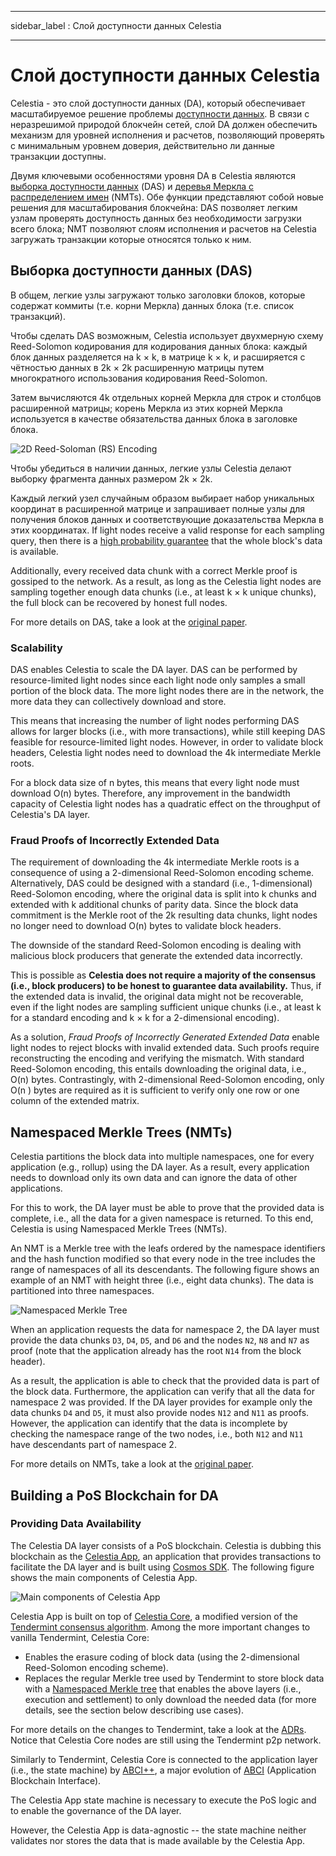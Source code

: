 - - -
sidebar_label : Слой доступности данных Celestia
- - -

# Слой доступности данных Celestia

Celestia - это слой доступности данных (DA), который обеспечивает масштабируемое решение проблемы [ доступности данных](https://coinmarketcap.com/alexandria/article/what-is-data-availability). В связи с неразрешимой природой блокчейн сетей, слой DA должен обеспечить механизм для уровней исполнения и расчетов, позволяющий проверять с минимальным уровнем доверия, действительно ли данные транзакции доступны.

Двумя ключевыми особенностями уровня DA в Celestia являются [выборка доступности данных](https://blog.celestia.org/celestia-mvp-release-data-availability-sampling-light-clients/) (DAS) и [ деревья Меркла с распределением имен](https://github.com/celestiaorg/nmt) (NMTs). Обе функции представляют собой новые решения для масштабирования блокчейна: DAS позволяет легким узлам проверять доступность данных без необходимости загрузки всего блока; NMT позволяют слоям исполнения и расчетов на Celestia загружать транзакции которые относятся только к ним.

## Выборка доступности данных (DAS)

В общем, легкие узлы загружают только заголовки блоков, которые содержат коммиты (т.е. корни Меркла) данных блока (т.е. список транзакций).

Чтобы сделать DAS возможным, Celestia использует двухмерную схему Reed-Solomon кодирования для кодирования данных блока: каждый блок данных разделяется на k × k, в матрице k × k, и расширяется с чётностью данных в 2k × 2k расширенную матрицы путем многократного использования кодирования Reed-Solomon.

Затем вычисляются 4k отдельных корней Меркла для строк и столбцов расширенной матрицы; корень Меркла из этих корней Меркла используется в качестве обязательства данных блока в заголовке блока.

![2D Reed-Soloman (RS) Encoding](/img/concepts/reed-solomon-encoding.png)

Чтобы убедиться в наличии данных, легкие узлы Celestia делают выборку фрагмента данных размером 2k × 2k.

Каждый легкий узел случайным образом выбирает набор уникальных координат в расширенной матрице и запрашивает полные узлы для получения блоков данных и соответствующие доказательства Меркла в этих координатах. If light nodes receive a valid response for each sampling query, then there is a [high probability guarantee](https://github.com/celestiaorg/celestia-node/issues/805#issuecomment-1150081075) that the whole block's data is available.

Additionally, every received data chunk with a correct Merkle proof is gossiped to the network. As a result, as long as the Celestia light nodes are sampling together enough data chunks (i.e., at least k × k unique chunks), the full block can be recovered by honest full nodes.

For more details on DAS, take a look at the [original paper](https://arxiv.org/abs/1809.09044).

### Scalability

DAS enables Celestia to scale the DA layer. DAS can be performed by resource-limited light nodes since each light node only samples a small portion of the block data. The more light nodes there are in the network, the more data they can collectively download and store.

This means that increasing the number of light nodes performing DAS allows for larger blocks (i.e., with more transactions), while still keeping DAS feasible for resource-limited light nodes. However, in order to validate block headers, Celestia light nodes need to download the 4k intermediate Merkle roots.

For a block data size of n bytes, this means that every light node must download O(n) bytes. Therefore, any improvement in the bandwidth capacity of Celestia light nodes has a quadratic effect on the throughput of Celestia's DA layer.

### Fraud Proofs of Incorrectly Extended Data

The requirement of downloading the 4k intermediate Merkle roots is a consequence of using a 2-dimensional Reed-Solomon encoding scheme. Alternatively, DAS could be designed with a standard (i.e., 1-dimensional) Reed-Solomon encoding, where the original data is split into k  chunks and extended with k additional chunks of parity data. Since the block data commitment is the Merkle root of the 2k resulting data chunks, light nodes no longer need to download O(n) bytes to validate block headers.

The downside of the standard Reed-Solomon encoding is dealing with malicious block producers that generate the extended data incorrectly.

This is possible as __Celestia does not require a majority of the consensus (i.e., block producers) to be honest to guarantee data availability.__ Thus, if the extended data is invalid, the original data might not be recoverable, even if the light nodes are sampling sufficient unique chunks (i.e., at least k for a standard encoding and k × k for a 2-dimensional encoding).

As a solution, _Fraud Proofs of Incorrectly Generated Extended Data_ enable light nodes to reject blocks with invalid extended data. Such proofs require reconstructing the encoding and verifying the mismatch. With standard Reed-Solomon encoding, this entails downloading the original data, i.e., O(n) bytes. Contrastingly, with 2-dimensional Reed-Solomon encoding, only O(n ) bytes are required as it is sufficient to verify only one row or one column of the extended matrix.

## Namespaced Merkle Trees (NMTs)

Celestia partitions the block data into multiple namespaces, one for every application (e.g., rollup) using the DA layer. As a result, every application needs to download only its own data and can ignore the data of other applications.

For this to work, the DA layer must be able to prove that the provided data is complete, i.e., all the data for a given namespace is returned. To this end, Celestia is using Namespaced Merkle Trees (NMTs).

An NMT is a Merkle tree with the leafs ordered by the namespace identifiers and the hash function modified so that every node  in the tree includes the range of namespaces of all its descendants. The following figure shows an example of an NMT with height three (i.e., eight data chunks). The data is partitioned into three namespaces.

![Namespaced Merkle Tree](/img/concepts/nmt.png)

When an application requests the data for namespace 2, the DA layer must provide the data chunks `D3`, `D4`, `D5`, and `D6` and the nodes `N2`, `N8` and `N7` as proof (note that the application already has the root `N14` from the block header).

As a result, the application is able to check that the provided data is part of the block data. Furthermore, the application can verify that all the data for namespace 2 was provided. If the DA layer provides for example only the data chunks `D4` and `D5`, it must also provide nodes `N12` and `N11` as proofs. However, the application can identify that the data is incomplete by checking the namespace range of the two nodes, i.e., both `N12` and `N11` have descendants part of namespace 2.

For more details on NMTs, take a look at the [original paper](https://arxiv.org/abs/1905.09274).

## Building a PoS Blockchain for DA

### Providing Data Availability

The Celestia DA layer consists of a PoS blockchain. Celestia is dubbing this blockchain as the [Celestia App](https://github.com/celestiaorg/celestia-app), an application that provides transactions to facilitate the DA layer and is built using [Cosmos SDK](https://docs.cosmos.network/v0.44/). The following figure shows the main components of Celestia App.

![Main components of Celestia App](/img/concepts/celestia-app.png)

Celestia App is built on top of [Celestia Core](https://github.com/celestiaorg/celestia-core), a modified version of the [Tendermint consensus algorithm](https://arxiv.org/abs/1807.04938). Among the more important changes to vanilla Tendermint, Celestia Core:

- Enables the erasure coding of block data (using the 2-dimensional Reed-Solomon encoding scheme).
- Replaces the regular Merkle tree used by Tendermint to store block data with a [Namespaced Merkle tree](https://github.com/celestiaorg/nmt) that enables the above layers (i.e., execution and settlement) to only download the needed data (for more details, see the section below describing use cases).

For more details on the changes to Tendermint, take a look at the [ADRs](https://github.com/celestiaorg/celestia-core/tree/v0.34.x-celestia/docs/celestia-architecture). Notice that Celestia Core nodes are still using the Tendermint p2p network.

Similarly to Tendermint, Celestia Core is connected to the application layer (i.e., the state machine) by [ABCI++](https://github.com/tendermint/tendermint/tree/master/spec/abci%2B%2B), a major evolution of [ABCI](https://github.com/tendermint/tendermint/tree/master/spec/abci) (Application Blockchain Interface).

The Celestia App state machine is necessary to execute the PoS logic and to enable the governance of the DA layer.

However, the Celestia App is data-agnostic -- the state machine neither validates nor stores the data that is made available by the Celestia App.
